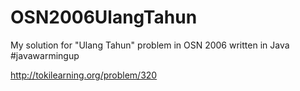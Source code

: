 # OSN2006UlangTahun
My solution for "Ulang Tahun" problem in OSN 2006 written in Java #javawarmingup

http://tokilearning.org/problem/320

